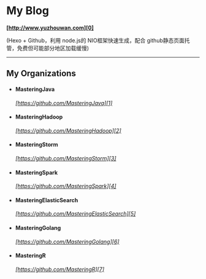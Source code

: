 # My Blog
__[http://www.yuzhouwan.com][0]__

(Hexo + Github，利用 node.js的 NIO框架快速生成，配合 github静态页面托管，免费但可能部分地区加载缓慢)

---------------

## My Organizations
+ #### MasteringJava
    *[https://github.com/MasteringJava][1]*

+ #### MasteringHadoop
    *[https://github.com/MasteringHadoop][2]*

+ #### MasteringStorm
    *[https://github.com/MasteringStorm][3]*

+ #### MasteringSpark
    *[https://github.com/MasteringSpark][4]*

+ #### MasteringElasticSearch
    *[https://github.com/MasteringElasticSearch][5]*

+ #### MasteringGolang
    *[https://github.com/MasteringGolang][6]*

+ #### MasteringR
    *[https://github.com/MasteringR][7]*




[0]:http://www.yuzhouwan.com
[1]:https://github.com/MasteringJava
[2]:https://github.com/MasteringHadoop
[3]:https://github.com/MasteringStorm
[4]:https://github.com/MasteringSpark
[5]:https://github.com/MasteringElasticSearch
[6]:https://github.com/MasteringGolang
[7]:https://github.com/MasteringR
